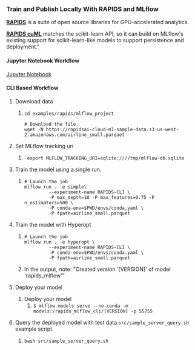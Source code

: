 ### Train and Publish Locally With RAPIDS and MLflow
**[RAPIDS](https://rapids.ai/)** is a suite of open source libraries for GPU-accelerated analytics. 

**[RAPIDS cuML](https://github.com/rapidsai/cuml)** matches the scikit-learn API, so it can build on MLflow's existing support for scikit-learn-like models to support
persistence and deployment."

#### Jupyter Notebook Workflow
[Jupyter Notebook](notebooks/rapids_mlflow.ipynb)

#### CLI Based Workflow
1. Download data
    1. `cd examples/rapids/mlflow_project`
        ```shell script
        # Download the file
        wget -N https://rapidsai-cloud-ml-sample-data.s3-us-west-2.amazonaws.com/airline_small.parquet
        ```
1. Set MLflow tracking uri
    1. ```shell script
        export MLFLOW_TRACKING_URI=sqlite:////tmp/mlflow-db.sqlite
       ```
1. Train the model using a single run.
    1. ```shell script
       # Launch the job
       mlflow run . -e simple\
                --experiment-name RAPIDS-CLI \
                -P max_depth=10 -P max_features=0.75 -P n_estimators=500 \
                -P conda-env=$PWD/envs/conda.yaml \
                -P fpath=airline_small.parquet
       ```
1. Train the model with Hyperopt
    1. ```shell script
       # Launch the job
       mlflow run . -e hyperopt \
                --experiment-name RAPIDS-CLI \
                -P conda-env=$PWD/envs/conda.yaml \
                -P fpath=airline_small.parquet
       ```
    1. In the output, note: "Created version '[VERSION]' of model 'rapids_mlflow'"

1. Deploy your model
    1. Deploy your model
        1. `$ mlflow models serve --no-conda -m models:/rapids_mlflow_cli/[VERSION] -p 55755`

1. Query the deployed model with test data `src/sample_server_query.sh` example script.
    1. `bash src/sample_server_query.sh`
